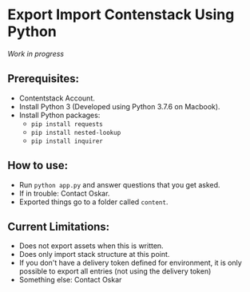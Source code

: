 # Export Import Contenstack Using Python
*Work in progress*

## Prerequisites:
* Contentstack Account.
* Install Python 3 (Developed using Python 3.7.6 on Macbook).
* Install Python packages:
  * `pip install requests`
  * `pip install nested-lookup`
  * `pip install inquirer`

## How to use:
* Run `python app.py` and answer questions that you get asked.
* If in trouble: Contact Oskar.
* Exported things go to a folder called `content`.

## Current Limitations:
* Does not export assets when this is written.
* Does only import stack structure at this point.
* If you don't have a delivery token defined for environment, it is only possible to export all entries (not using the delivery token)
* Something else: Contact Oskar
